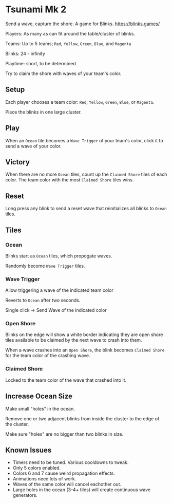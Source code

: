 # Tsunami Mk 2

Send a wave, capture the shore. A game for Blinks. https://blinks.games/

Players: As many as can fit around the table/cluster of blinks.

Teams: Up to 5 teams; `Red`, `Yellow`, `Green`, `Blue`, and `Magenta`

Blinks: 24 - infinity  

Playtime: short, to be determined

Try to claim the shore with waves of your team's color.

## Setup

Each player chooses a team color: `Red`, `Yellow`, `Green`, `Blue`, or `Magenta`.

Place the blinks in one large cluster.

## Play

When an `Ocean` tile becomes a `Wave Trigger` of your team's color, click it to send a wave of your color.

## Victory

When there are no more `Ocean` tiles, count up the `Claimed Shore` tiles of each color. The team color with the most `Claimed Shore` tiles wins.

## Reset

Long press any blink to send a reset wave that reinitializes all blinks to `Ocean` tiles.


## Tiles

### Ocean

Blinks start as `Ocean` tiles, which propogate waves.

Randomly become `Wave Trigger` tiles.

### Wave Trigger

Allow triggering a wave of the indicated team color

Reverts to `Ocean` after two seconds.

Single click -> Send Wave of the indicated color

### Open Shore

Blinks on the edge will show a white border indicating they are open shore tiles available to be claimed by the next wave to crash into them.

When a wave crashes into an `Open Shore`, the blink becomes `Claimed Shore` for the team color of the crashing wave.

### Claimed Shore

Locked to the team color of the wave that crashed into it.

## Increase Ocean Size

Make small "holes" in the ocean.

Remove one or two adjacent blinks from inside the cluster to the edge of the cluster.

Make sure "holes" are no bigger than two blinks in size.

## Known Issues

- Timers need to be tuned. Various cooldowns to tweak.
- Only 5 colors enabled.
- Colors 6 and 7 cause weird propagation effects.
- Animations need lots of work.
- Waves of the same color will cancel eachother out.
- Large holes in the ocean (3-4+ tiles) will create continuous wave generators.
